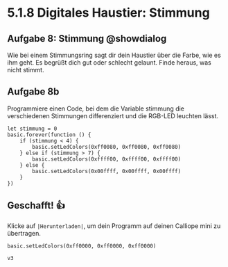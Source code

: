 # 5.1.8 Digitales Haustier: Stimmung

## Aufgabe 8: Stimmung @showdialog
Wie bei einem Stimmungsring sagt dir dein Haustier über die Farbe, wie es ihm geht. Es begrüßt dich gut oder schlecht gelaunt. Finde heraus, was nicht stimmt.

## Aufgabe 8b

Programmiere einen Code, bei dem die Variable stimmung die verschiedenen Stimmungen differenziert und die RGB-LED leuchten lässt. 


```blocks
let stimmung = 0
basic.forever(function () {
    if (stimmung < 4) {
        basic.setLedColors(0xff0080, 0xff0080, 0xff0080)
    } else if (stimmung > 7) {
        basic.setLedColors(0xffff00, 0xffff00, 0xffff00)
    } else {
        basic.setLedColors(0x00ffff, 0x00ffff, 0x00ffff)
    }
})

```



## Geschafft! 👍
Klicke auf ``|Herunterladen|``, um dein Programm auf deinen Calliope mini zu übertragen.


```ghost
basic.setLedColors(0xff0000, 0xff0000, 0xff0000)
```

```package
v3
```
